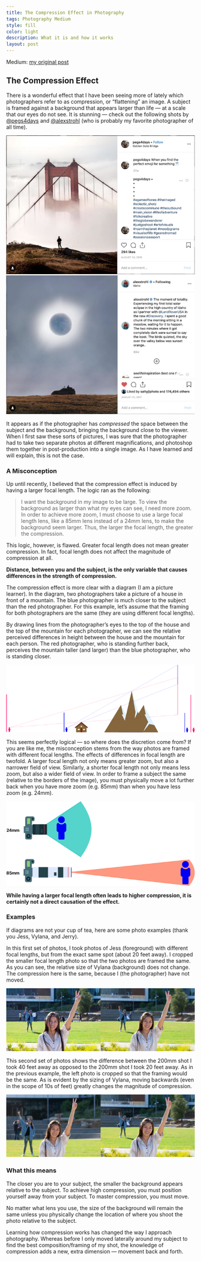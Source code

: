 ```yaml
---
title: The Compression Effect in Photography
tags: Photography Medium
style: fill
color: light
description: What it is and how it works
layout: post
---
```


Medium: [my original post](https://medium.com/@arthur_pan/the-compression-effect-in-photography-be426abeb02)

## The Compression Effect
There is a wonderful effect that I have been seeing more of lately which photographers refer to as compression, or “flattening” an image. A subject is framed against a background that appears larger than life — at a scale that our eyes do not see. It is stunning — check out the following shots by [@pegs4days](https://www.instagram.com/pegs4days/) and [@alexstrohl](https://www.instagram.com/alexstrohl/?hl=en) (who is probably my favorite photographer of all time).

![alt text](/images/pegs4days_photo.jpeg "@pegs4days")
![alt text](/images/alexstrohl_photo.jpeg "@pegs4days")

It appears as if the photographer has *compressed* the space between the subject and the background, bringing the background close to the viewer. When I first saw these sorts of pictures, I was sure that the photographer had to take two separate photos at different magnifications, and photoshop them together in post-production into a single image. As I have learned and will explain, this is not the case.

### A Misconception
Up until recently, I believed that the compression effect is induced by having a larger focal length. The logic ran as the following:
> I want the background in my image to be large. To view the background as larger than what my eyes can see, I need more zoom. In order to achieve more zoom, I must choose to use a large focal length lens, like a 85mm lens instead of a 24mm lens, to make the background seem larger. Thus, the larger the focal length, the greater the compression.

This logic, however, is flawed. Greater focal length does not mean greater compression. In fact, focal length does not affect the magnitude of compression at all.

**Distance, between you and the subject, is the only variable that causes differences in the strength of compression.**

The compression effect is more clear with a diagram (I am a picture learner). In the diagram, two photographers take a picture of a house in front of a mountain. The blue photographer is much closer to the subject than the red photographer. For this example, let’s assume that the framing for both photographers are the same (they are using different focal lengths).

By drawing lines from the photographer’s eyes to the top of the house and the top of the mountain for each photographer, we can see the relative perceived differences in height between the house and the mountain for each person. The red photographer, who is standing further back, perceives the mountain taller (and larger) than the blue photographer, who is standing closer.

![alt text](/images/mountaincompression.png "difference of subject vs background")

This seems perfectly logical — so where does the discretion come from? If you are like me, the misconception stems from the way photos are framed with different focal lengths. The effects of differences in focal length are twofold. A larger focal length not only means greater zoom, but also a narrower field of view. Similarly, a shorter focal length not only means less zoom, but also a wider field of view. In order to frame a subject the same (relative to the borders of the image), you must physically move a lot further back when you have more zoom (e.g. 85mm) than when you have less zoom (e.g. 24mm).

![alt text](/images/fieldofview.png "wide field of view/narrow field of view")

**While having a larger focal length often leads to higher compression, it is certainly not a direct causation of the effect.**

### Examples

If diagrams are not your cup of tea, here are some photo examples (thank you Jess, Vylana, and Jerry).

In this first set of photos, I took photos of Jess (foreground) with different focal lengths, but from the exact same spot (about 20 feet away). I cropped the smaller focal length photo so that the two photos are framed the same. As you can see, the relative size of Vylana (background) does not change. The compression here is the same, because I (the photographer) have not moved.

![alt text](/images/leftright70200.png "left 70mm, right 200mm")

This second set of photos shows the difference between the 200mm shot I took 40 feet away as opposed to the 200mm shot I took 20 feet away. As in the previous example, the left photo is cropped so that the framing would be the same. As is evident by the sizing of Vylana, moving backwards (even in the scope of 10s of feet) greatly changes the magnitude of compression.

![alt text](/images/leftright200200.png "left 200mm 40 feet, right 200mm 20 feet")

### What this means

The closer you are to your subject, the smaller the background appears relative to the subject. To achieve high compression, you must position yourself away from your subject. To master compression, you must move.

No matter what lens you use, the size of the background will remain the same unless you physically change the location of where you shoot the photo relative to the subject.

Learning how compression works has changed the way I approach photography. Whereas before I only moved laterally around my subject to find the best composition/framing of my shot, the knowledge of compression adds a new, extra dimension — movement back and forth.
